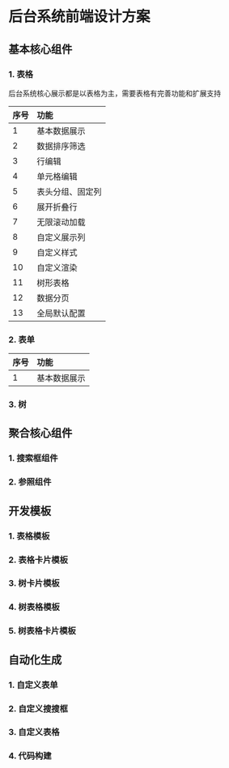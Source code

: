 # 后台系统前端设计方案

## 基本核心组件

### 1. 表格

后台系统核心展示都是以表格为主，需要表格有完善功能和扩展支持

| 序号 | 功能             |
| :--- | :--------------- |
| 1    | 基本数据展示     |
| 2    | 数据排序筛选     |
| 3    | 行编辑           |
| 4    | 单元格编辑       |
| 5    | 表头分组、固定列 |
| 6    | 展开折叠行       |
| 7    | 无限滚动加载     |
| 8    | 自定义展示列     |
| 9    | 自定义样式       |
| 10   | 自定义渲染       |
| 11   | 树形表格         |
| 12   | 数据分页         |
| 13   | 全局默认配置     |

### 2. 表单

| 序号 | 功能         |
| :--- | :----------- |
| 1    | 基本数据展示 |

### 3. 树

## 聚合核心组件

### 1. 搜索框组件

### 2. 参照组件

## 开发模板

### 1. 表格模板

### 2. 表格卡片模板

### 3. 树卡片模板

### 4. 树表格模板

### 5. 树表格卡片模板

## 自动化生成

### 1. 自定义表单

### 2. 自定义搜搜框

### 3. 自定义表格

### 4. 代码构建
